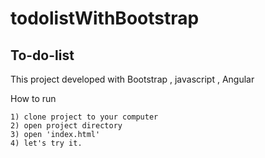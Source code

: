 # todolistWithBootstrap

## To-do-list

This project developed with Bootstrap , javascript , Angular 

How to run

```
1) clone project to your computer
2) open project directory
3) open 'index.html'
4) let's try it.

```